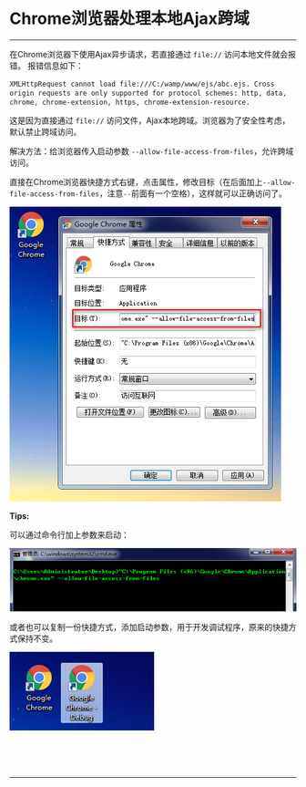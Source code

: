 # Chrome浏览器处理本地Ajax跨域

---

在Chrome浏览器下使用Ajax异步请求，若直接通过 `file://` 访问本地文件就会报错。 报错信息如下： 

~~~plaintext
XMLHttpRequest cannot load file:///C:/wamp/www/ejs/abc.ejs. Cross origin requests are only supported for protocol schemes: http, data, chrome, chrome-extension, https, chrome-extension-resource. 
~~~

这是因为直接通过 `file://` 访问文件，Ajax本地跨域。浏览器为了安全性考虑，默认禁止跨域访问。

解决方法：给浏览器传入启动参数 `--allow-file-access-from-files`，允许跨域访问。

直接在Chrome浏览器快捷方式右键，点击属性，修改目标（在后面加上`--allow-file-access-from-files`，注意`--`前面有一个空格），这样就可以正确访问了。

![1550654129581](images/1550654129581.png)

**Tips:**

可以通过命令行加上参数来启动：

![1550654707216](images/1550654707216.png)

或者也可以复制一份快捷方式，添加启动参数，用于开发调试程序，原来的快捷方式保持不变。

![1550654481845](images/1550654481845.png)



<br/><br/><br/>

---

